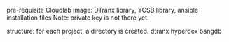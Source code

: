 pre-requisite
	Cloudlab image: DTranx library, YCSB library, ansible installation files
	Note: private key is not there yet.

structure: for each project, a directory is created.
	dtranx
	hyperdex
	bangdb
